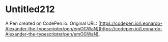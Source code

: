 # Untitled212

A Pen created on CodePen.io. Original URL: [https://codepen.io/Leonardo-Alexander-the-typescripter/pen/emOGWaN](https://codepen.io/Leonardo-Alexander-the-typescripter/pen/emOGWaN).

